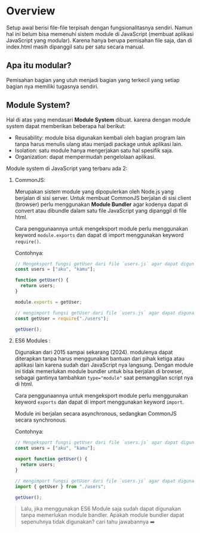 <h1>Overview</h1>

Setup awal berisi file-file terpisah dengan fungsionalitasnya sendiri. Namun hal ini belum bisa memenuhi sistem module di JavaScript (membuat aplikasi JavaScript yang modular). Karena hanya berupa pemisahan file saja, dan di index.html masih dipanggil satu per satu secara manual.

<h2>Apa itu modular?</h2>

Pemisahan bagian yang utuh menjadi bagian yang terkecil yang setiap bagian nya memiliki tugasnya sendiri.

<h2>Module System?</h2>

Hal di atas yang mendasari **Module System** dibuat. karena dengan module system dapat memberikan beberapa hal berikut:

- Reusability: module bisa digunakan kembali oleh bagian program lain tanpa harus menulis ulang atau menjadi package untuk aplikasi lain.
- Isolation: satu module hanya mengerjakan satu hal spesifik saja.
- Organization: dapat mempermudah pengelolaan aplikasi.

Module system di JavaScript yang terbaru ada 2:

1. CommonJS:

   Merupakan sistem module yang dipopulerkan oleh Node.js yang berjalan di sisi server. Untuk membuat CommonJS berjalan di sisi client (browser) perlu menggunakan **Module Bundler** agar kodenya dapat di convert atau dibundle dalam satu file JavaScript yang dipanggil di file html.

   Cara penggunaannya untuk mengeksport module perlu menggunakan keyword `module.exports` dan dapat di import menggunakan keyword `require()`.

   Contohnya:

   ```javascript
   // Mengeksport fungsi getUser dari file `users.js` agar dapat digunakan di file lain.
   const users = ["aku", "kamu"];

   function getUser() {
     return users;
   }

   module.exports = getUser;

   // mengimport fungsi getUser dari file `users.js` agar dapat digunakan di file yang memerlukan fungsi tersebut
   const getUser = require("./users");

   getUser();
   ```

2. ES6 Modules :

   Digunakan dari 2015 sampai sekarang (2024). modulenya dapat diterapkan tanpa harus menggunakan bantuan dari pihak ketiga atau aplikasi lain karena sudah dari JavaScript nya langsung. Dengan module ini tidak memerlukan module bundler untuk bisa berjalan di browser, sebagai gantinya tambahkan `type="module"` saat pemanggilan script nya di html.

   Cara penggunaannya untuk mengeksport module perlu menggunakan keyword `exports` dan dapat di import menggunakan keyword `import`.

   Module ini berjalan secara asynchronous, sedangkan CommonJS secara synchronous.

   Contohnya:

   ```javascript
   // Mengeksport fungsi getUser dari file `users.js` agar dapat digunakan di file lain.
   const users = ["aku", "kamu"];

   export function getUser() {
     return users;
   }

   // mengimport fungsi getUser dari file `users.js` agar dapat digunakan di file yang memerlukan fungsi tersebut
   import { getUser } from "./users";

   getUser();
   ```

> Lalu, jika menggunakan ES6 Module saja sudah dapat digunakan tanpa memerlukan module bandler. Apakah module bundler dapat sepenuhnya tidak digunakan? cari tahu jawabannya ➡️
